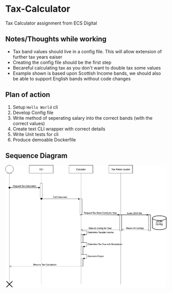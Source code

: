 # Tax-Calculator

Tax Calculator assignment from ECS Digital

## Notes/Thoughts while working

- Tax band values should live in a config file. This will allow extension of further tax years eaiser
- Creating the config file should be the first step
- Becareful calculating tax as you don't want to double tax some values
- Example shown is based upon Scottish Income bands, we should also be able to support English bands without code changes

## Plan of action

1. Setup `Hello World` cli
2. Develop Config file
3. Write method of seperating salary into the correct bands (with the correct values)
4. Create text CLI wrapper with correct details
5. Write Unit tests for cli
6. Produce demoable Dockerfile

## Sequence Diagram

![alt text](docs/ECS_Tax_Calculator_Design.png
"Tax Calculator Sequence Diagram")
